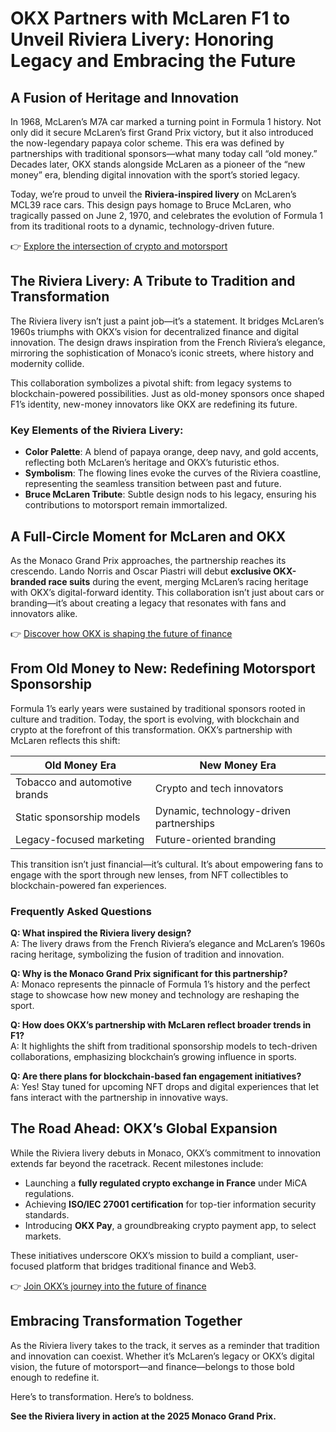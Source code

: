 # OKX Partners with McLaren F1 to Unveil Riviera Livery: Honoring Legacy and Embracing the Future  

## A Fusion of Heritage and Innovation  

In 1968, McLaren’s M7A car marked a turning point in Formula 1 history. Not only did it secure McLaren’s first Grand Prix victory, but it also introduced the now-legendary papaya color scheme. This era was defined by partnerships with traditional sponsors—what many today call “old money.” Decades later, OKX stands alongside McLaren as a pioneer of the “new money” era, blending digital innovation with the sport’s storied legacy.  

Today, we’re proud to unveil the **Riviera-inspired livery** on McLaren’s MCL39 race cars. This design pays homage to Bruce McLaren, who tragically passed on June 2, 1970, and celebrates the evolution of Formula 1 from its traditional roots to a dynamic, technology-driven future.  

👉 [Explore the intersection of crypto and motorsport](https://bit.ly/okx-bonus)  

## The Riviera Livery: A Tribute to Tradition and Transformation  

The Riviera livery isn’t just a paint job—it’s a statement. It bridges McLaren’s 1960s triumphs with OKX’s vision for decentralized finance and digital innovation. The design draws inspiration from the French Riviera’s elegance, mirroring the sophistication of Monaco’s iconic streets, where history and modernity collide.  

This collaboration symbolizes a pivotal shift: from legacy systems to blockchain-powered possibilities. Just as old-money sponsors once shaped F1’s identity, new-money innovators like OKX are redefining its future.  

### Key Elements of the Riviera Livery:  
- **Color Palette**: A blend of papaya orange, deep navy, and gold accents, reflecting both McLaren’s heritage and OKX’s futuristic ethos.  
- **Symbolism**: The flowing lines evoke the curves of the Riviera coastline, representing the seamless transition between past and future.  
- **Bruce McLaren Tribute**: Subtle design nods to his legacy, ensuring his contributions to motorsport remain immortalized.  

## A Full-Circle Moment for McLaren and OKX  

As the Monaco Grand Prix approaches, the partnership reaches its crescendo. Lando Norris and Oscar Piastri will debut **exclusive OKX-branded race suits** during the event, merging McLaren’s racing heritage with OKX’s digital-forward identity. This collaboration isn’t just about cars or branding—it’s about creating a legacy that resonates with fans and innovators alike.  

👉 [Discover how OKX is shaping the future of finance](https://bit.ly/okx-bonus)  

## From Old Money to New: Redefining Motorsport Sponsorship  

Formula 1’s early years were sustained by traditional sponsors rooted in culture and tradition. Today, the sport is evolving, with blockchain and crypto at the forefront of this transformation. OKX’s partnership with McLaren reflects this shift:  

| **Old Money Era**          | **New Money Era**          |  
|-----------------------------|----------------------------|  
| Tobacco and automotive brands | Crypto and tech innovators |  
| Static sponsorship models   | Dynamic, technology-driven partnerships |  
| Legacy-focused marketing    | Future-oriented branding   |  

This transition isn’t just financial—it’s cultural. It’s about empowering fans to engage with the sport through new lenses, from NFT collectibles to blockchain-powered fan experiences.  

### Frequently Asked Questions  

**Q: What inspired the Riviera livery design?**  
A: The livery draws from the French Riviera’s elegance and McLaren’s 1960s racing heritage, symbolizing the fusion of tradition and innovation.  

**Q: Why is the Monaco Grand Prix significant for this partnership?**  
A: Monaco represents the pinnacle of Formula 1’s history and the perfect stage to showcase how new money and technology are reshaping the sport.  

**Q: How does OKX’s partnership with McLaren reflect broader trends in F1?**  
A: It highlights the shift from traditional sponsorship models to tech-driven collaborations, emphasizing blockchain’s growing influence in sports.  

**Q: Are there plans for blockchain-based fan engagement initiatives?**  
A: Yes! Stay tuned for upcoming NFT drops and digital experiences that let fans interact with the partnership in innovative ways.  

## The Road Ahead: OKX’s Global Expansion  

While the Riviera livery debuts in Monaco, OKX’s commitment to innovation extends far beyond the racetrack. Recent milestones include:  
- Launching a **fully regulated crypto exchange in France** under MiCA regulations.  
- Achieving **ISO/IEC 27001 certification** for top-tier information security standards.  
- Introducing **OKX Pay**, a groundbreaking crypto payment app, to select markets.  

These initiatives underscore OKX’s mission to build a compliant, user-focused platform that bridges traditional finance and Web3.  

👉 [Join OKX’s journey into the future of finance](https://bit.ly/okx-bonus)  

## Embracing Transformation Together  

As the Riviera livery takes to the track, it serves as a reminder that tradition and innovation can coexist. Whether it’s McLaren’s legacy or OKX’s digital vision, the future of motorsport—and finance—belongs to those bold enough to redefine it.  

Here’s to transformation. Here’s to boldness.  

**See the Riviera livery in action at the 2025 Monaco Grand Prix.**